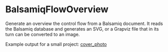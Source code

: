BalsamiqFlowOverview
====================

Generate an overview the control flow from a Balsamiq document.
It reads the Balsamiq database and generates an SVG, or a Grapviz file that in its turn can be converted to an image.

Example output for a small project:
[cover_photo](https://github.com/EmileSonneveld/BalsamiqFlowOverview/blob/master/example_grapviz.svg)
